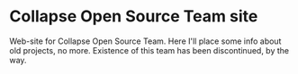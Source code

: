  # Collapse Open Source Team site

Web-site for Collapse Open Source Team. Here I'll place some info about old projects, no more. Existence of this team has been discontinued, by the way.
